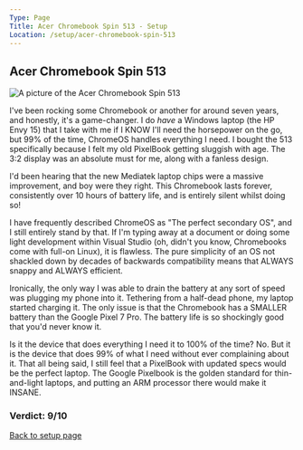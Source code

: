 ```yaml
---
Type: Page
Title: Acer Chromebook Spin 513 - Setup
Location: /setup/acer-chromebook-spin-513
---
```


## Acer Chromebook Spin 513

<div class="img-container-wide"> <img class="setup-image" alt="A picture of the Acer Chromebook Spin 513" src="https://raw.githubusercontent.com/george-probably/probably.blog/main/Images/setup/acer-chromebook-spin-514.webp"> </div> 

I've been rocking some Chromebook or another for around seven years, and honestly, it's a game-changer. I do *have* a Windows laptop (the HP Envy 15) that I take with me if I KNOW I'll need the horsepower on the go, but 99% of the time, ChromeOS handles everything I need. I bought the 513 specifically because I felt my old PixelBook getting sluggish with age. The 3:2 display was an absolute must for me, along with a fanless design.

I'd been hearing that the new Mediatek laptop chips were a massive improvement, and boy were they right. This Chromebook lasts forever, consistently over 10 hours of battery life, and is entirely silent whilst doing so!

I have frequently described ChromeOS as "The perfect secondary OS", and I still entirely stand by that. If I'm typing away at a document or doing some light development within Visual Studio (oh, didn't you know, Chromebooks come with full-on Linux), it is flawless. The pure simplicity of an OS not shackled down by decades of backwards compatibility means that ALWAYS snappy and ALWAYS efficient.

Ironically, the only way I was able to drain the battery at any sort of speed was plugging my phone into it. Tethering from a half-dead phone, my laptop started charging it. The only issue is that the Chromebook has a SMALLER battery than the Google Pixel 7 Pro. The battery life is so shockingly good that you'd never know it.

Is it the device that does everything I need it to 100% of the time? No. But it is the device that does 99% of what I need without ever complaining about it. That all being said, I still feel that a PixelBook with updated specs would be the perfect laptop. The Google Pixelbook is the golden standard for thin-and-light laptops, and putting an ARM processor there would make it INSANE.

### Verdict: 9/10

[Back to setup page](/setup)